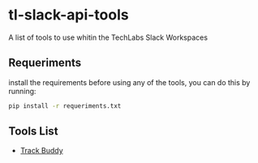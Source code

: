 # tl-slack-api-tools
A list of tools to use whitin the TechLabs Slack Workspaces

## Requeriments

install the requirements before using any of the tools, you can do this by running:
```bash
pip install -r requeriments.txt
```

## Tools List
- [Track Buddy](./track-buddy/)
